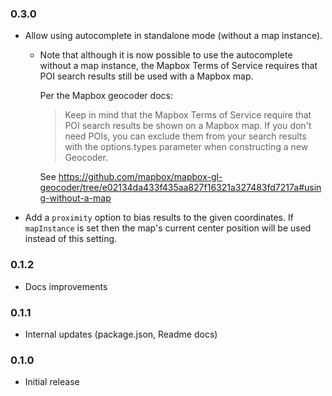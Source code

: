 ### 0.3.0

- Allow using autocomplete in standalone mode (without a map instance).
  - Note that although it is now possible to use the autocomplete
    without a map instance, the Mapbox Terms of Service requires that
    POI search results still be used with a Mapbox map.

    Per the Mapbox geocoder docs:

    > Keep in mind that the Mapbox Terms of Service require that POI
    > search results be shown on a Mapbox map. If you don't need POIs,
    > you can exclude them from your search results with the
    > options.types parameter when constructing a new Geocoder.

    See https://github.com/mapbox/mapbox-gl-geocoder/tree/e02134da433f435aa827f16321a327483fd7217a#using-without-a-map
- Add a `proximity` option to bias results to the given coordinates. If `mapInstance`
  is set then the map's current center position will be used instead of this setting.

### 0.1.2

- Docs improvements

### 0.1.1

- Internal updates (package.json, Readme docs)

### 0.1.0

- Initial release
